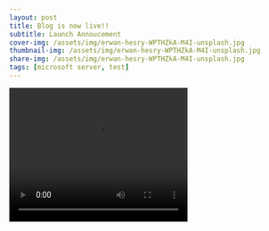 ```yaml
---
layout: post
title: Blog is now live!!
subtitle: Launch Annoucement
cover-img: /assets/img/erwan-hesry-WPTHZkA-M4I-unsplash.jpg
thumbnail-img: /assets/img/erwan-hesry-WPTHZkA-M4I-unsplash.jpg
share-img: /assets/img/erwan-hesry-WPTHZkA-M4I-unsplash.jpg
tags: [microsoft server, test]
---
```


<video width="320" height="240" controls>
<source src="/assets/img/230431_medium.mp4" type="video/mp4>
</video>
###### Video by <a href="https://pixabay.com/users/olenchic-16658974/?utm_source=link-attribution&utm_medium=referral&utm_campaign=video&utm_content=230431">Olena</a> from <a href="https://pixabay.com//?utm_source=link-attribution&utm_medium=referral&utm_campaign=video&utm_content=230431">Pixabay</a>

# Welcome!
I'm excited to announce that my blog is officially live! I'm thrilled to open this new space for sharing my experiences, ideas, insights, and updates with you.

## What You Can Expect
* Fresh Content: Stay tuned for regular posts covering industry news, tips, and stories.
* Expert Insights: Our team will be sharing their expertise on topics that matter to you.
* Community Engagement: We encourage you to comment, share, and join the conversation!
## Stay Connected
Don’t forget to bookmark and check back for updates.

### Start exploring our latest posts now and let us me what you think!
